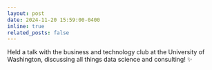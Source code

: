 ```yaml
---
layout: post
date: 2024-11-20 15:59:00-0400
inline: true
related_posts: false
---
```


Held a talk with the business and technology club at the University of Washington, discussing all things data science and consulting! :sparkles:
